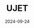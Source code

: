 ---  
layout: startup_page  
title: "UJET"  
id: "ujet.cx"  
permalink: "/ujetujet.cx09242024/"  
website: "https://ujet.cx/"  
funding_round: "Series D"  
funding_amount: "$76M"  
investors: "Sapphire Ventures, KeyCorp, IonPacific, GV, Kleiner Perkins, Citi Ventures, DCM, Ericsson Ventures"  
about: "UJET provides AI-powered cloud contact center solutions, focusing on enhancing customer experiences through generative AI technologies. Their platform offers multimodal omnichannel capabilities for personalized customer journeys and increased agent efficiency, aiming to solve challenges in traditional call centers."  
markets: "AI, Customer Experience (CX), Contact Center as a Service (CCaaS), Artificial Intelligence (AI), Cloud Data Services, Information Technology, Software"  
hq: "San Francisco, California, United States"  
founded_year: "2015"  
linkedin: "https://www.linkedin.com/company/ujetcx"  
twitter: "https://twitter.com/ujetcx"  
instagram: ""  
facebook: "https://www.facebook.com/ujet.cx"  
crunchbase: "https://www.crunchbase.com/organization/ujet"  
pitchbook: ""  

date_display: "24-Sep-2024"  
date: "2024-09-24"

# SEO Optimization  
meta_title: "UJET - Series D Funding ($76M)"  
meta_description: "UJET, UJET provides AI-powered cloud contact center solutions, focusing on enhancing customer experiences through generative AI technologies. Their platform..."  
meta_keywords: "UJET, AI, Customer Experience (CX), Contact Center as a Service (CCaaS), Artificial Intelligence (AI), Cloud Data Services, Information Technology, Software, Series D funding"  
canonical_url: "https://startup.projectstartups.com/ujetujet.cx09242024/"  
---